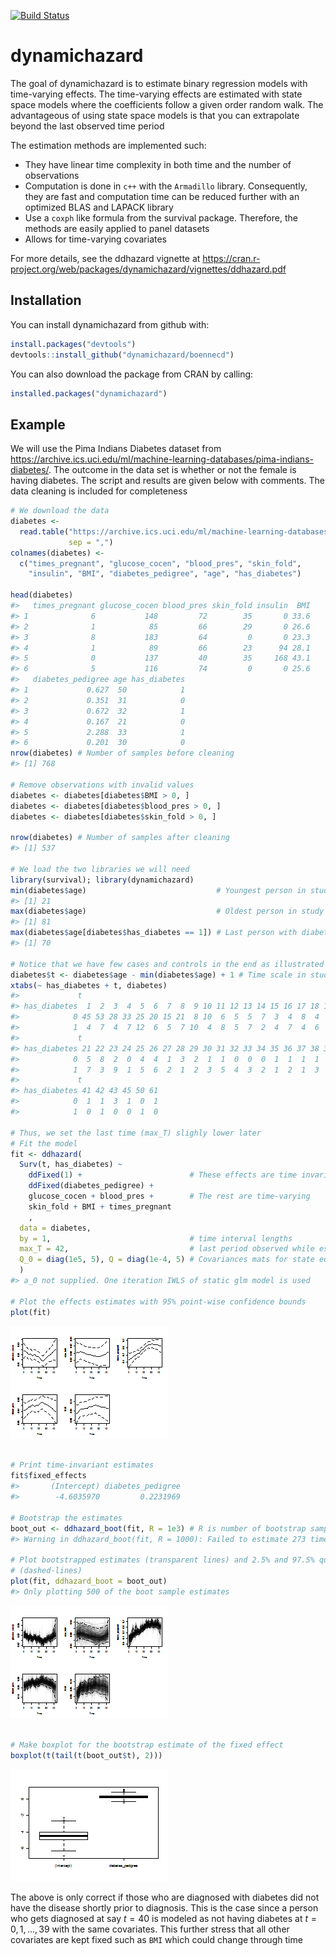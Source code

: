 [![Build Status](https://travis-ci.org/boennecd/dynamichazard.svg?branch=master,osx)](https://travis-ci.org/boennecd/dynamichazard)

dynamichazard
=============

The goal of dynamichazard is to estimate binary regression models with time-varying effects. The time-varying effects are estimated with state space models where the coefficients follow a given order random walk. The advantageous of using state space models is that you can extrapolate beyond the last observed time period

The estimation methods are implemented such:

-   They have linear time complexity in both time and the number of observations
-   Computation is done in `c++` with the `Armadillo` library. Consequently, they are fast and computation time can be reduced further with an optimized BLAS and LAPACK library
-   Use a `coxph` like formula from the survival package. Therefore, the methods are easily applied to panel datasets
-   Allows for time-varying covariates

For more details, see the ddhazard vignette at <https://cran.r-project.org/web/packages/dynamichazard/vignettes/ddhazard.pdf>

Installation
------------

You can install dynamichazard from github with:

``` r
install.packages("devtools")
devtools::install_github("dynamichazard/boennecd")
```

You can also download the package from CRAN by calling:

``` r
installed.packages("dynamichazard")
```

Example
-------

We will use the Pima Indians Diabetes dataset from <https://archive.ics.uci.edu/ml/machine-learning-databases/pima-indians-diabetes/>. The outcome in the data set is whether or not the female is having diabetes. The script and results are given below with comments. The data cleaning is included for completeness

``` r
# We download the data
diabetes <-
  read.table("https://archive.ics.uci.edu/ml/machine-learning-databases/pima-indians-diabetes/pima-indians-diabetes.data",
             sep = ",")
colnames(diabetes) <-
  c("times_pregnant", "glucose_cocen", "blood_pres", "skin_fold",
    "insulin", "BMI", "diabetes_pedigree", "age", "has_diabetes")

head(diabetes)
#>   times_pregnant glucose_cocen blood_pres skin_fold insulin  BMI
#> 1              6           148         72        35       0 33.6
#> 2              1            85         66        29       0 26.6
#> 3              8           183         64         0       0 23.3
#> 4              1            89         66        23      94 28.1
#> 5              0           137         40        35     168 43.1
#> 6              5           116         74         0       0 25.6
#>   diabetes_pedigree age has_diabetes
#> 1             0.627  50            1
#> 2             0.351  31            0
#> 3             0.672  32            1
#> 4             0.167  21            0
#> 5             2.288  33            1
#> 6             0.201  30            0
nrow(diabetes) # Number of samples before cleaning
#> [1] 768

# Remove observations with invalid values
diabetes <- diabetes[diabetes$BMI > 0, ]
diabetes <- diabetes[diabetes$blood_pres > 0, ]
diabetes <- diabetes[diabetes$skin_fold > 0, ]

nrow(diabetes) # Number of samples after cleaning
#> [1] 537

# We load the two libraries we will need
library(survival); library(dynamichazard)
min(diabetes$age)                             # Youngest person in study
#> [1] 21
max(diabetes$age)                             # Oldest person in study
#> [1] 81
max(diabetes$age[diabetes$has_diabetes == 1]) # Last person with diabetes
#> [1] 70

# Notice that we have few cases and controls in the end as illustrated below
diabetes$t <- diabetes$age - min(diabetes$age) + 1 # Time scale in study
xtabs(~ has_diabetes + t, diabetes)
#>             t
#> has_diabetes  1  2  3  4  5  6  7  8  9 10 11 12 13 14 15 16 17 18 19 20
#>            0 45 53 28 33 25 20 15 21  8 10  6  5  5  7  3  4  8  4  8  4
#>            1  4  7  4  7 12  6  5  7 10  4  8  5  7  2  4  7  4  6  1  5
#>             t
#> has_diabetes 21 22 23 24 25 26 27 28 29 30 31 32 33 34 35 36 37 38 39 40
#>            0  5  8  2  0  4  4  1  3  2  1  1  0  0  0  1  1  1  1  1  3
#>            1  7  3  9  1  5  6  2  1  2  3  5  4  3  2  1  2  1  3  1  1
#>             t
#> has_diabetes 41 42 43 45 50 61
#>            0  1  1  3  1  0  1
#>            1  0  1  0  0  1  0

# Thus, we set the last time (max_T) slighly lower later
# Fit the model
fit <- ddhazard(
  Surv(t, has_diabetes) ~
    ddFixed(1) +                        # These effects are time invariant
    ddFixed(diabetes_pedigree) +
    glucose_cocen + blood_pres +        # The rest are time-varying
    skin_fold + BMI + times_pregnant
    ,
  data = diabetes,
  by = 1,                               # time interval lengths
  max_T = 42,                           # last period observed while estimating 
  Q_0 = diag(1e5, 5), Q = diag(1e-4, 5) # Covariances mats for state equation
  )
#> a_0 not supplied. One iteration IWLS of static glm model is used

# Plot the effects estimates with 95% point-wise confidence bounds
plot(fit)
```

![](README-unnamed-chunk-2-1.png)

``` r

# Print time-invariant estimates
fit$fixed_effects
#>       (Intercept) diabetes_pedigree 
#>        -4.6035970         0.2231969

# Bootstrap the estimates
boot_out <- ddhazard_boot(fit, R = 1e3) # R is number of bootstrap samples
#> Warning in ddhazard_boot(fit, R = 1000): Failed to estimate 273 times

# Plot bootstrapped estimates (transparent lines) and 2.5% and 97.5% quantiles
# (dashed-lines)
plot(fit, ddhazard_boot = boot_out)
#> Only plotting 500 of the boot sample estimates
```

![](README-unnamed-chunk-2-2.png)

``` r

# Make boxplot for the bootstrap estimate of the fixed effect
boxplot(t(tail(t(boot_out$t), 2)))
```

![](README-unnamed-chunk-2-3.png)

The above is only correct if those who are diagnosed with diabetes did not have the disease shortly prior to diagnosis. This is the case since a person who gets diagnosed at say *t* = 40 is modeled as not having diabetes at *t* = 0, 1, ..., 39 with the same covariates. This further stress that all other covariates are kept fixed such as `BMI` which could change through time
